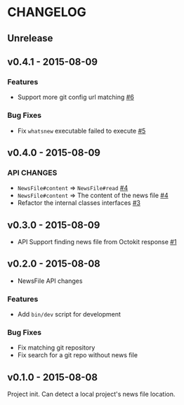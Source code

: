 # CHANGELOG

## Unrelease

## v0.4.1 - 2015-08-09

### Features

- Support more git config url matching [#6](https://github.com/jollygoodcode/whatsnew/pull/6)

### Bug Fixes

- Fix `whatsnew` executable failed to execute [#5](https://github.com/jollygoodcode/whatsnew/pull/5)

## v0.4.0 - 2015-08-09

### API CHANGES

- `NewsFile#content` => `NewsFile#read` [#4](https://github.com/jollygoodcode/whatsnew/pull/4)
- `NewsFile#content` => The content of the news file [#4](https://github.com/jollygoodcode/whatsnew/pull/4)
- Refactor the internal classes interfaces [#3](https://github.com/jollygoodcode/whatsnew/pull/3)

## v0.3.0 - 2015-08-09

- API Support finding news file from Octokit response [#1](https://github.com/jollygoodcode/whatsnew/pull/1)

## v0.2.0 - 2015-08-08

- NewsFile API changes

### Features

- Add `bin/dev` script for development

### Bug Fixes

- Fix matching git repository
- Fix search for a git repo without news file

## v0.1.0 - 2015-08-08

Project init. Can detect a local project's news file location.
